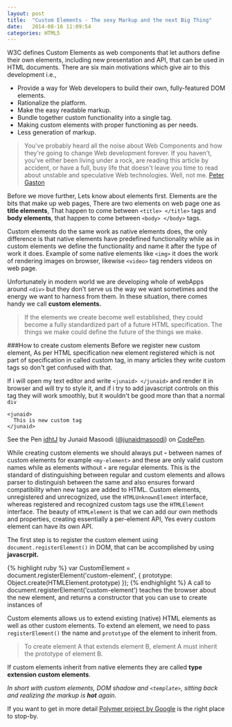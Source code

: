 ```yaml
---
layout: post
title:  "Custom Elements - The sexy Markup and the next Big Thing"
date:   2014-08-16 11:09:54
categories: HTML5
---
```

W3C defines Custom Elements as web components that let authors define their own elements, including new presentation and API, that can be used in HTML documents. There are six main motivations which give air to this development i.e.,

+ Provide a way for Web developers to build their own, fully-featured DOM elements.
+ Rationalize the platform.
+ Make the easy readable markup.
+ Bundle together custom functionality into a single tag.
+ Making custom elements with proper functioning as per needs.
+ Less generation of markup.

> You've probably heard all the noise about Web Components and how they're going to change Web development forever. If you haven't, you've either been living under a rock, are reading this article by accident, or have a full, busy life that doesn't leave you time to read about unstable and speculative Web technologies. Well, not me.
[Peter Gaston](https://twitter.com/stopsatgreen)

Before we move further, Lets know about elements first. Elements are the bits that make up web pages, There are two elements on web page one as __title elements__, That happen to come between ```<title> </title>``` tags and __body elements__, that happen to come between ```<body> </body>``` tags.

Custom elements do the same work as native elements does, the only difference is that native elements have predefined functionality while as in custom elements we define the functionality and name it after the type of work it does. Example of some native elements like `<img>` it does the work of rendering images on browser, likewise `<video>` tag renders videos on web page.

Unfortunately in modern world we are developing whole of webApps around `<div>` but they don't serve us the way we want sometimes and the energy we want to harness from them. In these situation, there comes handy we call __custom elements.__

> If the elements we create become well established, they could become a fully standardized part of a future HTML specification. The things we make could define the future of the things we make.

###How to create custom elements
Before we register new custom element, As per HTML specification new element registered which is not part of specification in called custom tag, in many articles they write custom tags so don't get confused with that.

If i will open my text editor and write `<junaid> </junaid>` and render it in browser and will try to style it, and if i try to add javascript controls on this tag they will work smoothly, but it wouldn't be good more than that a normal `div`

<div data-height="150" data-theme-id="7942" data-slug-hash="idhtJ" data-default-tab="html" class='codepen'><pre><code>&lt;junaid&gt;
  This is new custom tag
&lt;/junaid&gt;</code></pre>
<p>See the Pen <a href='http://codepen.io/junaidmasoodi/pen/idhtJ/'>idhtJ</a> by Junaid Masoodi (<a href='http://codepen.io/junaidmasoodi'>@junaidmasoodi</a>) on <a href='http://codepen.io'>CodePen</a>.</p>
</div><script async src="//codepen.io/assets/embed/ei.js"></script>

While creating custom elements we should always put __-__ between names of custom elements for example `<my-element>` and these are only valid custom names while as elements without __-__ are regular elements. This is the standard of distinguishing between regular and custom elements and allows parser to distinguish between the same and also ensures forward compatibility when new tags are added to HTML.  Custom elements, unregistered and unrecognized, use the `HTMLUnknownElement` interface, whereas registered and recognized custom tags use the `HTMLElement` interface. The beauty of `HTMLelement` is that we can add our own methods and properties, creating essentially a per-element API, Yes every custom element can have its own API.

The first step is to register the custom element using `document.registerElement()` in DOM, that can be accomplished by using __javascrpit.__

{% highlight ruby %}
var CustomElement = document.registerElement('custom-element', {
  prototype: Object.create(HTMLElement.prototype)
});
{% endhighlight %}
A call to document.registerElement('custom-element') teaches the browser about the new element, and returns a constructor that you can use to create instances of <custom-element>

Custom elements allows us to extend existing (native) HTML elements as well as other custom elements. To extend an element, we need to pass `registerElement()` the name and `prototype` of the element to inherit from.

> To create element A that extends element B, element A must inherit the prototype of element B.

If custom elements inherit from native elements they are called __type extension custom elements__.

_In short with custom elements, DOM shadow and `<template>`, sitting back and realizing the markup is __hot__ again._

If you want to get in more detail [Polymer project by Google](http://www.polymer-project.org) is the right place to stop-by.